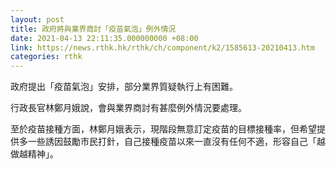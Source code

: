 ```yaml
---
layout: post
title: 政府將與業界商討「疫苗氣泡」例外情況
date: 2021-04-13 22:11:35.000000000 +08:00
link: https://news.rthk.hk/rthk/ch/component/k2/1585613-20210413.htm
categories: rthk
---
```


政府提出「疫苗氣泡」安排，部分業界質疑執行上有困難。

行政長官林鄭月娥說，會與業界商討有甚麼例外情況要處理。

至於疫苗接種方面，林鄭月娥表示，現階段無意訂定疫苗的目標接種率，但希望提供多一些誘因鼓勵市民打針，自己接種疫苗以來一直沒有任何不適，形容自己「越做越精神」。
